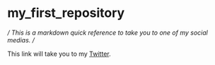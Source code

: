 # my_first_repository

*/ This is a markdown quick reference to take you to one of my social medias. /*

This link will take you to my [Twitter](http://twitter.com/itslindseydrew "Title").